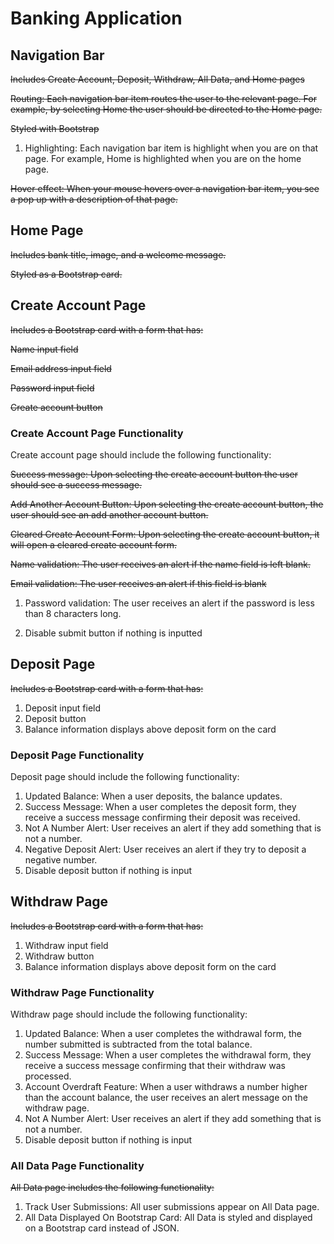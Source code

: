 # Banking Application

## Navigation Bar

~~Includes Create Account, Deposit, Withdraw, All Data, and Home pages~~

~~Routing: Each navigation bar item routes the user to the relevant page. For example, by selecting Home the user should be directed to the Home page.~~

~~Styled with Bootstrap~~

1. Highlighting: Each navigation bar item is highlight when you are on that page. For example, Home is highlighted when you are on the home page.

~~Hover effect: When your mouse hovers over a navigation bar item, you see a pop up with a description of that page.~~

## Home Page

~~Includes bank title, image, and a welcome message.~~

~~Styled as a Bootstrap card.~~

## Create Account Page

~~Includes a Bootstrap card with a form that has:~~

~~Name input field~~

~~Email address input field~~

~~Password input field~~

~~Create account button~~

### Create Account Page Functionality

Create account page should include the following functionality:

~~Success message: Upon selecting the create account button the user should see a success message.~~

~~Add Another Account Button: Upon selecting the create account button, the user should see an add another account button.~~

~~Cleared Create Account Form: Upon selecting the create account button, it will open a cleared create account form.~~

~~Name validation: The user receives an alert if the name field is left blank.~~

~~Email validation: The user receives an alert if this field is blank~~

1. Password validation: The user receives an alert if the password is less than 8 characters long.

2. Disable submit button if nothing is inputted

## Deposit Page

~~Includes a Bootstrap card with a form that has:~~

1. Deposit input field
2. Deposit button
3. Balance information displays above deposit form on the card

### Deposit Page Functionality

Deposit page should include the following functionality:

1. Updated Balance: When a user deposits, the balance updates.
2. Success Message: When a user completes the deposit form, they receive a success message confirming their deposit was received.
3. Not A Number Alert: User receives an alert if they add something that is not a number.
4. Negative Deposit Alert: User receives an alert if they try to deposit a negative number.
5. Disable deposit button if nothing is input

## Withdraw Page

~~Includes a Bootstrap card with a form that has:~~

1. Withdraw input field
2. Withdraw button
3. Balance information displays above deposit form on the card

### Withdraw Page Functionality

Withdraw page should include the following functionality:

1. Updated Balance: When a user completes the withdrawal form, the number submitted is subtracted from the total balance.
2. Success Message: When a user completes the withdrawal form, they receive a success message confirming that their withdraw was processed.
3. Account Overdraft Feature: When a user withdraws a number higher than the account balance, the user receives an alert message on the withdraw page.
4. Not A Number Alert: User receives an alert if they add something that is not a number.
5. Disable deposit button if nothing is input

### All Data Page Functionality

~~All Data page includes the following functionality:~~

1. Track User Submissions: All user submissions appear on All Data page.
2. All Data Displayed On Bootstrap Card: All Data is styled and displayed on a Bootstrap card instead of JSON.
